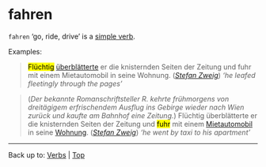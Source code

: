 # fahren

`fahren` ‘go, ride, drive’ is a [simple verb](../../simpleVerbs.md).

Examples:

>  <mark>Flüchtig</mark> [überblätterte](../../../verbs/ue/ueb/ueberblaettern.md) er die knisternden Seiten der Zeitung und fuhr mit einem Mietautomobil in seine Wohnung. (*[Stefan Zweig](../../../texts/StefanZweig/BriefEinerUnbekannten.md)*) *‘he leafed fleetingly through the pages’*



> (*Der bekannte Romanschriftsteller R. kehrte frühmorgens von dreitägigem erfrischendem Ausflug ins Gebirge wieder nach Wien zurück und kaufte am Bahnhof eine Zeitung.*) Flüchtig überblätterte er die knisternden Seiten der Zeitung und <mark>fuhr</mark> mit einem [Mietautomobil](../../../nouns/m/mi/Mietautomobil.md) in seine [Wohnung](../../../nouns/w/wo/Wohnung.md). (*[Stefan Zweig](../../../texts/StefanZweig/BriefEinerUnbekannten.md)*) *‘he went by taxi to his apartment’*

----

Back up to: [Verbs](../../index.md) | [Top](../../../index.md)
